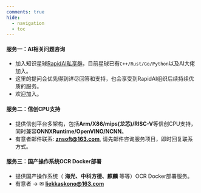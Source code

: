 ```yaml
---
comments: true
hide:
  - navigation
  - toc
---
```


#### 服务一：AI相关问题咨询

- 加入知识星球[RapidAI私享群](https://t.zsxq.com/0duLBZczw)，目前星球已有`C++/Rust/Go/Python`以及AI大佬加入。
- 这里的提问会优先得到详尽回答和支持，也会享受到RapidAI组织后续持续优质的服务。
- 欢迎加入。

#### 服务二：信创CPU支持

- 提供信创平台多架构，包括**Arm/X86/mips(龙芯)/RISC-V**等信创CPU支持，同时兼容**ONNXRuntime/OpenVINO/NCNN**。
- 有意者邮件联系: **<znsoft@163.com>**, 请先邮件咨询服务项目，即时回复联系方式。

#### 服务三：国产操作系统OCR Docker部署

- 提供国产操作系统（ **海光、中科方德、麒麟** 等等）OCR Docker部署服务。
- 有意者 → ✉ **<liekkaskono@163.com>**
